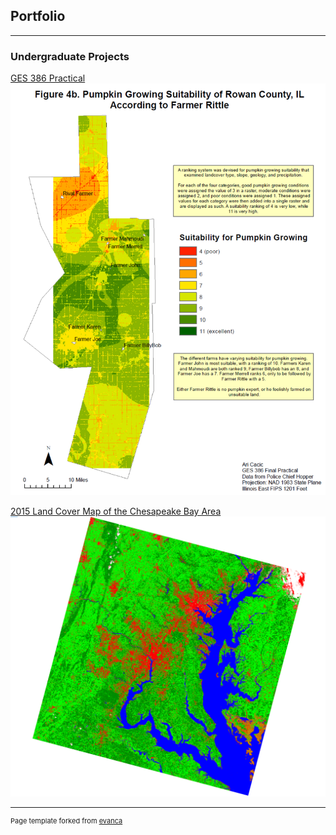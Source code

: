 ## Portfolio

---

### Undergraduate Projects


[GES 386 Practical](/pdf/sample_presentation.pdf)
<img src="images/386Practical.PNG"/>


[2015 Land Cover Map of the Chesapeake Bay Area](/sample_page)
<img src="images/2015LandCover.PNG"/>


---
<p style="font-size:11px">Page template forked from <a href="https://github.com/evanca/quick-portfolio">evanca</a></p>
<!-- Remove above link if you don't want to attibute -->
